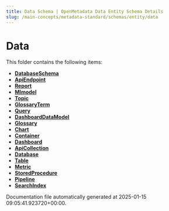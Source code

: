 ```yaml
---
title: Data Schema | OpenMetadata Data Entity Schema Details
slug: /main-concepts/metadata-standard/schemas/entity/data
---
```


# Data

This folder contains the following items:

- [**DatabaseSchema**](/main-concepts/metadata-standard/schemas/entity/data/databaseschema)
- [**ApiEndpoint**](/main-concepts/metadata-standard/schemas/entity/data/apiendpoint)
- [**Report**](/main-concepts/metadata-standard/schemas/entity/data/report)
- [**Mlmodel**](/main-concepts/metadata-standard/schemas/entity/data/mlmodel)
- [**Topic**](/main-concepts/metadata-standard/schemas/entity/data/topic)
- [**GlossaryTerm**](/main-concepts/metadata-standard/schemas/entity/data/glossaryterm)
- [**Query**](/main-concepts/metadata-standard/schemas/entity/data/query)
- [**DashboardDataModel**](/main-concepts/metadata-standard/schemas/entity/data/dashboarddatamodel)
- [**Glossary**](/main-concepts/metadata-standard/schemas/entity/data/glossary)
- [**Chart**](/main-concepts/metadata-standard/schemas/entity/data/chart)
- [**Container**](/main-concepts/metadata-standard/schemas/entity/data/container)
- [**Dashboard**](/main-concepts/metadata-standard/schemas/entity/data/dashboard)
- [**ApiCollection**](/main-concepts/metadata-standard/schemas/entity/data/apicollection)
- [**Database**](/main-concepts/metadata-standard/schemas/entity/data/database)
- [**Table**](/main-concepts/metadata-standard/schemas/entity/data/table)
- [**Metric**](/main-concepts/metadata-standard/schemas/entity/data/metric)
- [**StoredProcedure**](/main-concepts/metadata-standard/schemas/entity/data/storedprocedure)
- [**Pipeline**](/main-concepts/metadata-standard/schemas/entity/data/pipeline)
- [**SearchIndex**](/main-concepts/metadata-standard/schemas/entity/data/searchindex)


Documentation file automatically generated at 2025-01-15 09:05:41.923720+00:00.
